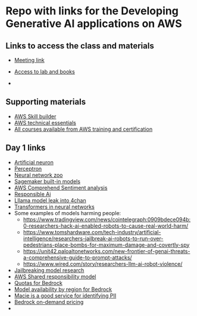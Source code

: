 # Repo with links for the Developing Generative AI applications on AWS
## Links to access the class and materials
- [Meeting link](https://awsvirtual.webex.com/awsvirtual/j.php?MTID=m2e71924ae32964ae1fc324f3dbaba1c0)
- [Access to lab and books](https://us-east-1.student.classrooms.aws.training/class/ilt%235frpxG76eKHKUyzVzH4UTs)

- 
## Supporting materials
- [AWS Skill builder](https://skillbuilder.aws/)
- [AWS technical essentials](https://explore.skillbuilder.aws/learn/courses/1851/aws-technical-essentials)
- [All courses available from AWS training and certification](https://releases.awstc.com/)

## Day 1 links
- [Artificial neuron](https://en.wikipedia.org/wiki/Artificial_neuron)
- [Perceptron](https://en.wikipedia.org/wiki/Perceptron)
- [Neural network zoo](https://www.asimovinstitute.org/neural-network-zoo/)
- [Sagemaker built-in models](https://docs.aws.amazon.com/sagemaker/latest/dg/algos.html)
- [AWS Comprehend Sentiment analysis](https://docs.aws.amazon.com/comprehend/latest/dg/how-sentiment.html)
- [Responsible Ai](https://aws.amazon.com/ai/responsible-ai/policy/)
- [Lllama model leak into 4chan](https://www.theverge.com/2023/3/8/23629362/meta-ai-language-model-llama-leak-online-misuse)
- [Transformers in neural networks](https://aws.amazon.com/what-is/transformers-in-artificial-intelligence/)
- Some examples of models harming people:
  - https://www.tradingview.com/news/cointelegraph:0909bdece094b:0-researchers-hack-ai-enabled-robots-to-cause-real-world-harm/
  - https://www.tomshardware.com/tech-industry/artificial-intelligence/researchers-jailbreak-ai-robots-to-run-over-pedestrians-place-bombs-for-maximum-damage-and-covertly-spy
  - https://unit42.paloaltonetworks.com/new-frontier-of-genai-threats-a-comprehensive-guide-to-prompt-attacks/
  - https://www.wired.com/story/researchers-llm-ai-robot-violence/
- [Jailbreaking model research](https://unit42.paloaltonetworks.com/jailbreaking-generative-ai-web-products/)
- [AWS Shared responsibility model](https://aws.amazon.com/compliance/shared-responsibility-model/)
- [Quotas for Bedrock](https://docs.aws.amazon.com/general/latest/gr/bedrock.html#limits_bedrock)
- [Model availability by region for Bedrock](https://docs.aws.amazon.com/bedrock/latest/userguide/models-regions.html)
- [Macie is a good service for identifying PII](https://docs.aws.amazon.com/macie/latest/user/data-classification.html)
- [Bedrock on-demand pricing](https://aws.amazon.com/bedrock/pricing/)
- 
